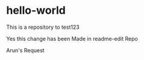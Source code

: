 # hello-world

This is a repository to test123

Yes this change has been Made in readme-edit Repo

Arun's Request
